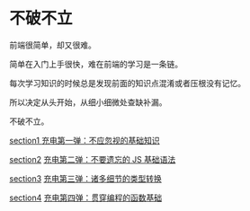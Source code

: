 # 不破不立

前端很简单，却又很难。

简单在入门上手很快，难在前端的学习是一条链。

每次学习知识的时候总是发现前面的知识点混淆或者压根没有记忆。

所以决定从头开始，从细小细微处查缺补漏。

不破不立。



[section1 ](https://github.com/BT-424/Diligence/tree/master/XiChao/Rebuild/section1) [充电第一弹：不应忽视的基础知识](http://nicexch.cn/充电第一弹：不应忽视的浏览器-与-javascript-基础知识/)

[section2](https://github.com/BT-424/Diligence/tree/master/XiChao/Rebuild/section2) [充电第二弹：不要遗忘的 JS 基础语法](http://nicexch.cn/充电第二弹：不要遗忘的-js-基础语法/)

[section3](https://github.com/BT-424/Diligence/tree/master/XiChao/Rebuild/section3)  [充电第三弹：诸多细节的类型转换](http://nicexch.cn/充电第三弹：诸多细节的类型转换/)

[section4](https://github.com/BT-424/Diligence/tree/master/XiChao/Rebuild/section4) [充电第四弹：贯穿编程的函数基础](http://nicexch.cn/充电第四弹：贯穿编程的函数基础/)